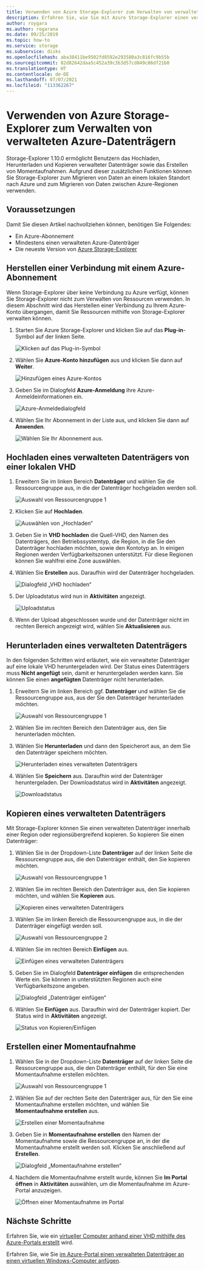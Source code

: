 ```yaml
---
title: Verwenden von Azure Storage-Explorer zum Verwalten von verwalteten Azure-Datenträgern
description: Erfahren Sie, wie Sie mit Azure Storage-Explorer einen verwalteten Azure-Datenträger regionsübergreifend hochladen, herunterladen und migrieren sowie eine Momentaufnahme eines verwalteten Datenträgers erstellen können.
author: roygara
ms.author: rogarana
ms.date: 09/25/2019
ms.topic: how-to
ms.service: storage
ms.subservice: disks
ms.openlocfilehash: aba38411be9502fd8592e293580a3c816fc9b55b
ms.sourcegitcommit: 82d82642daa5c452a39c3b3d57cd849c06df21b0
ms.translationtype: HT
ms.contentlocale: de-DE
ms.lasthandoff: 07/07/2021
ms.locfileid: "113362267"
---
```

# <a name="use-azure-storage-explorer-to-manage-azure-managed-disks"></a>Verwenden von Azure Storage-Explorer zum Verwalten von verwalteten Azure-Datenträgern

Storage-Explorer 1.10.0 ermöglicht Benutzern das Hochladen, Herunterladen und Kopieren verwalteter Datenträger sowie das Erstellen von Momentaufnahmen. Aufgrund dieser zusätzlichen Funktionen können Sie Storage-Explorer zum Migrieren von Daten an einem lokalen Standort nach Azure und zum Migrieren von Daten zwischen Azure-Regionen verwenden.

## <a name="prerequisites"></a>Voraussetzungen

Damit Sie diesen Artikel nachvollziehen können, benötigen Sie Folgendes:
- Ein Azure-Abonnement
- Mindestens einen verwalteten Azure-Datenträger
- Die neueste Version von [Azure Storage-Explorer](https://azure.microsoft.com/features/storage-explorer/)

## <a name="connect-to-an-azure-subscription"></a>Herstellen einer Verbindung mit einem Azure-Abonnement

Wenn Storage-Explorer über keine Verbindung zu Azure verfügt, können Sie Storage-Explorer nicht zum Verwalten von Ressourcen verwenden. In diesem Abschnitt wird das Herstellen einer Verbindung zu Ihrem Azure-Konto übergangen, damit Sie Ressourcen mithilfe von Storage-Explorer verwalten können.

1. Starten Sie Azure Storage-Explorer und klicken Sie auf das **Plug-in**-Symbol auf der linken Seite.

    ![Klicken auf das Plug-in-Symbol](media/disks-upload-vhd-to-managed-disk-storage-explorer/plug-in-icon.png)

1. Wählen Sie **Azure-Konto hinzufügen** aus und klicken Sie dann auf **Weiter**.

    ![Hinzufügen eines Azure-Kontos](media/disks-upload-vhd-to-managed-disk-storage-explorer/connect-to-azure.png)

1. Geben Sie im Dialogfeld **Azure-Anmeldung** ihre Azure-Anmeldeinformationen ein.

    ![Azure-Anmeldedialogfeld](media/disks-upload-vhd-to-managed-disk-storage-explorer/sign-in.png)

1. Wählen Sie Ihr Abonnement in der Liste aus, und klicken Sie dann auf **Anwenden**.

    ![Wählen Sie Ihr Abonnement aus.](media/disks-upload-vhd-to-managed-disk-storage-explorer/select-subscription.png)

## <a name="upload-a-managed-disk-from-an-on-prem-vhd"></a>Hochladen eines verwalteten Datenträgers von einer lokalen VHD

1. Erweitern Sie im linken Bereich **Datenträger** und wählen Sie die Ressourcengruppe aus, in die der Datenträger hochgeladen werden soll.

    ![Auswahl von Ressourcengruppe 1](media/disks-upload-vhd-to-managed-disk-storage-explorer/select-rg1.png)

1. Klicken Sie auf **Hochladen**.

    ![Auswählen von „Hochladen“](media/disks-upload-vhd-to-managed-disk-storage-explorer/upload-button.png)

1. Geben Sie in **VHD hochladen** die Quell-VHD, den Namen des Datenträgers, den Betriebssystemtyp, die Region, in die Sie den Datenträger hochladen möchten, sowie den Kontotyp an. In einigen Regionen werden Verfügbarkeitszonen unterstützt. Für diese Regionen können Sie wahlfrei eine Zone auswählen.
1. Wählen Sie **Erstellen** aus. Daraufhin wird der Datenträger hochgeladen.

    ![Dialogfeld „VHD hochladen“](media/disks-upload-vhd-to-managed-disk-storage-explorer/upload-vhd-dialog.png)

1. Der Uploadstatus wird nun in **Aktivitäten** angezeigt.

    ![Uploadstatus](media/disks-upload-vhd-to-managed-disk-storage-explorer/activity-uploading.png)

1. Wenn der Upload abgeschlossen wurde und der Datenträger nicht im rechten Bereich angezeigt wird, wählen Sie **Aktualisieren** aus.

## <a name="download-a-managed-disk"></a>Herunterladen eines verwalteten Datenträgers

In den folgenden Schritten wird erläutert, wie ein verwalteter Datenträger auf eine lokale VHD heruntergeladen wird. Der Status eines Datenträgers muss **Nicht angefügt** sein, damit er heruntergeladen werden kann. Sie können Sie einen **angefügten** Datenträger nicht herunterladen.

1. Erweitern Sie im linken Bereich ggf. **Datenträger** und wählen Sie die Ressourcengruppe aus, aus der Sie den Datenträger herunterladen möchten.

    ![Auswahl von Ressourcengruppe 1](media/disks-upload-vhd-to-managed-disk-storage-explorer/select-rg1.png)

1. Wählen Sie im rechten Bereich den Datenträger aus, den Sie herunterladen möchten.
1. Wählen Sie **Herunterladen** und dann den Speicherort aus, an dem Sie den Datenträger speichern möchten.

    ![Herunterladen eines verwalteten Datenträgers](media/disks-upload-vhd-to-managed-disk-storage-explorer/download-button.png)

1. Wählen Sie **Speichern** aus. Daraufhin wird der Datenträger heruntergeladen. Der Downloadstatus wird in **Aktivitäten** angezeigt.

    ![Downloadstatus](media/disks-upload-vhd-to-managed-disk-storage-explorer/activity-downloading.png)

## <a name="copy-a-managed-disk"></a>Kopieren eines verwalteten Datenträgers

Mit Storage-Explorer können Sie einen verwalteten Datenträger innerhalb einer Region oder regionsübergreifend kopieren. So kopieren Sie einen Datenträger:

1. Wählen Sie in der Dropdown-Liste **Datenträger** auf der linken Seite die Ressourcengruppe aus, die den Datenträger enthält, den Sie kopieren möchten.

    ![Auswahl von Ressourcengruppe 1](media/disks-upload-vhd-to-managed-disk-storage-explorer/select-rg1.png)

1. Wählen Sie im rechten Bereich den Datenträger aus, den Sie kopieren möchten, und wählen Sie **Kopieren** aus.

    ![Kopieren eines verwalteten Datenträgers](media/disks-upload-vhd-to-managed-disk-storage-explorer/copy-button.png)

1. Wählen Sie im linken Bereich die Ressourcengruppe aus, in die der Datenträger eingefügt werden soll.

    ![Auswahl von Ressourcengruppe 2](media/disks-upload-vhd-to-managed-disk-storage-explorer/select-rg2.png)

1. Wählen Sie im rechten Bereich **Einfügen** aus.

    ![Einfügen eines verwalteten Datenträgers](media/disks-upload-vhd-to-managed-disk-storage-explorer/paste-button.png)

1. Geben Sie im Dialogfeld **Datenträger einfügen** die entsprechenden Werte ein. Sie können in unterstützten Regionen auch eine Verfügbarkeitszone angeben.

    ![Dialogfeld „Datenträger einfügen“](media/disks-upload-vhd-to-managed-disk-storage-explorer/paste-disk-dialog.png)

1. Wählen Sie **Einfügen** aus. Daraufhin wird der Datenträger kopiert. Der Status wird in **Aktivitäten** angezeigt.

    ![Status von Kopieren/Einfügen](media/disks-upload-vhd-to-managed-disk-storage-explorer/activity-copying.png)

## <a name="create-a-snapshot"></a>Erstellen einer Momentaufnahme

1. Wählen Sie in der Dropdown-Liste **Datenträger** auf der linken Seite die Ressourcengruppe aus, die den Datenträger enthält, für den Sie eine Momentaufnahme erstellen möchten.

    ![Auswahl von Ressourcengruppe 1](media/disks-upload-vhd-to-managed-disk-storage-explorer/select-rg1.png)

1. Wählen Sie auf der rechten Seite den Datenträger aus, für den Sie eine Momentaufnahme erstellen möchten, und wählen Sie **Momentaufnahme erstellen** aus.

    ![Erstellen einer Momentaufnahme](media/disks-upload-vhd-to-managed-disk-storage-explorer/create-snapshot-button.png)

1. Geben Sie in **Momentaufnahme erstellen** den Namen der Momentaufnahme sowie die Ressourcengruppe an, in der die Momentaufnahme erstellt werden soll. Klicken Sie anschließend auf **Erstellen**.

    ![Dialogfeld „Momentaufnahme erstellen“](media/disks-upload-vhd-to-managed-disk-storage-explorer/create-snapshot-dialog.png)

1. Nachdem die Momentaufnahme erstellt wurde, können Sie **Im Portal öffnen** in **Aktivitäten** auswählen, um die Momentaufnahme im Azure-Portal anzuzeigen.

    ![Öffnen einer Momentaufnahme im Portal](media/disks-upload-vhd-to-managed-disk-storage-explorer/open-in-portal.png)

## <a name="next-steps"></a>Nächste Schritte


Erfahren Sie, wie ein [virtueller Computer anhand einer VHD mithilfe des Azure-Portals erstellt](windows/create-vm-specialized-portal.md) wird.

Erfahren Sie, wie Sie [im Azure-Portal einen verwalteten Datenträger an einen virtuellen Windows-Computer anfügen](windows/attach-managed-disk-portal.md).